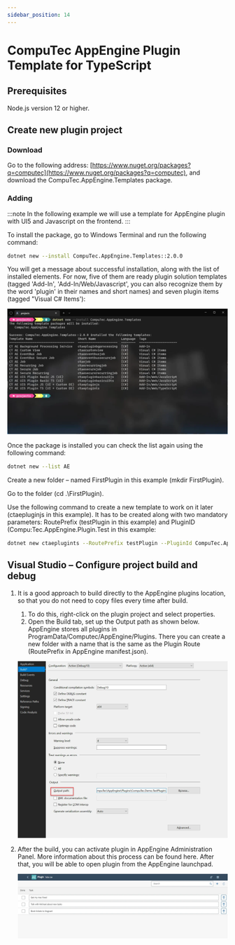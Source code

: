 ```yaml
---
sidebar_position: 14
---
```


# CompuTec AppEngine Plugin Template for TypeScript

## Prerequisites

Node.js version 12 or higher.

## Create new plugin project

### Download

Go to the following address: [https://www.nuget.org/packages?q=computec](https://www.nuget.org/packages?q=computec), and download the CompuTec.AppEngine.Templates package.

### Adding

:::note
    In the following example we will use a template for AppEngine plugin with UI5 and Javascript on the frontend.
:::

To install the package, go to Windows Terminal and run the following command:

```bash
dotnet new --install CompuTec.AppEngine.Templates::2.0.0
```

You will get a message about successful installation, along with the list of installed elements. For now, five of them are ready plugin solution templates (tagged 'Add-In', 'Add-In/Web/Javascript', you can also recognize them by the word 'plugin' in their names and short names) and seven plugin items (tagged "Visual C# Items'):

![Template List](./media/computec-app-engine-plugin-template-for-typescipt/template-list.webp)

Once the package is installed you can check the list again using the following command:

```bash
dotnet new --list AE
```

Create a new folder – named FirstPlugin in this example (mkdir FirstPlugin).

Go to the folder (cd .\FirstPlugin).

Use the following command to create a new template to work on it later (ctaepluginjs in this example). It has to be created along with two mandatory parameters: RoutePrefix (testPlugin in this example) and PluginID (Compu:Tec.AppEngine.Plugin.Test in this example:

```bash
dotnet new ctaeplugints --RoutePrefix testPlugin --PluginId CompuTec.AppEngine.Plugin.Test
```

## Visual Studio – Configure project build and debug

1. It is a good approach to build directly to the AppEngine plugins location, so that you do not need to copy files every time after build.

    1. To do this, right-click on the plugin project and select properties.
    2. Open the Build tab, set up the Output path as shown below. AppEngine stores all plugins in ProgramData/Computec/AppEngine/Plugins. There you can create a new folder with a name that is the same as the Plugin Route (RoutePrefix in AppEngine manifest.json).

    ![Output](./media/computec-app-engine-plugin-template-for-typescipt/output-path.webp)

2. After the build, you can activate plugin in AppEngine Administration Panel. More information about this process can be found here. After that, you will be able to open plugin from the AppEngine launchpad.

    ![First List](./media/computec-app-engine-plugin-template-for-typescipt/first-list-of-todos.webp)
